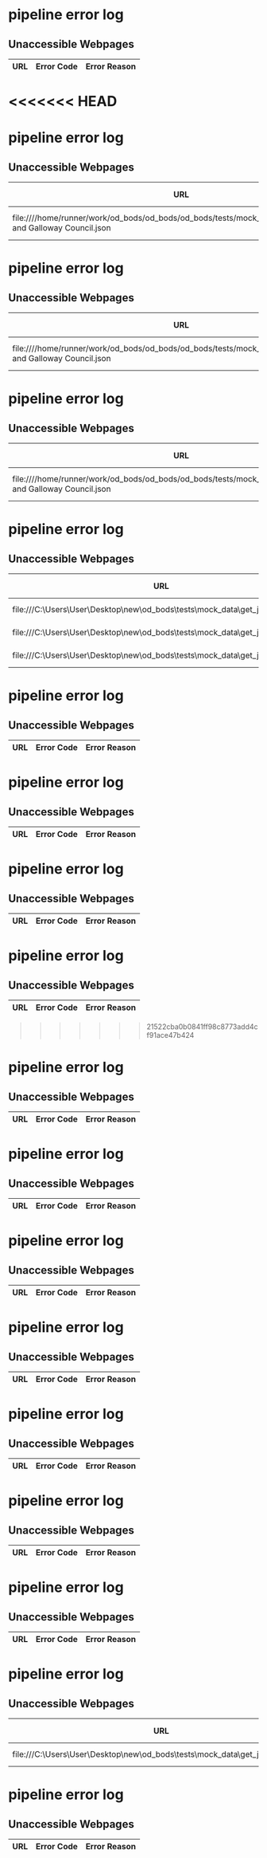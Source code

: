 # pipeline error log

## Unaccessible Webpages

|URL | Error Code | Error Reason|
|--- | --- | ---|
<<<<<<< HEAD
=======
# pipeline error log

## Unaccessible Webpages

|URL | Error Code | Error Reason|
|--- | --- | ---|
| file:////home/runner/work/od_bods/od_bods/od_bods/tests/mock_data/USMART/Dumfries and Galloway Council.json |  | [Errno 2] No such file or directory: '//home/runner/work/od_bods/od_bods/od_bods/tests/mock_data/USMART/Dumfries and Galloway Council.json' | 
# pipeline error log

## Unaccessible Webpages

|URL | Error Code | Error Reason|
|--- | --- | ---|
| file:////home/runner/work/od_bods/od_bods/od_bods/tests/mock_data/USMART/Dumfries and Galloway Council.json |  | [Errno 2] No such file or directory: '//home/runner/work/od_bods/od_bods/od_bods/tests/mock_data/USMART/Dumfries and Galloway Council.json' | 
# pipeline error log

## Unaccessible Webpages

|URL | Error Code | Error Reason|
|--- | --- | ---|
| file:////home/runner/work/od_bods/od_bods/od_bods/tests/mock_data/USMART/Dumfries and Galloway Council.json |  | [Errno 2] No such file or directory: '//home/runner/work/od_bods/od_bods/od_bods/tests/mock_data/USMART/Dumfries and Galloway Council.json' | 
# pipeline error log

## Unaccessible Webpages

|URL | Error Code | Error Reason|
|--- | --- | ---|
| file:///C:\Users\User\Desktop\new\od_bods\tests\mock_data\get_json_data.json |  | [WinError 2] The system cannot find the file specified: 'C:\\\\Users\\User\\Desktop\\new\\od_bods\\tests\\mock_data\\get_json_data.json' | 
| file:///C:\Users\User\Desktop\new\od_bods\tests\mock_data\get_json_data.json |  | [WinError 2] The system cannot find the file specified: 'C:\\\\Users\\User\\Desktop\\new\\od_bods\\tests\\mock_data\\get_json_data.json' | 
| file:///C:\Users\User\Desktop\new\od_bods\tests\mock_data\get_json_data.json |  | [WinError 2] The system cannot find the file specified: 'C:\\\\Users\\User\\Desktop\\new\\od_bods\\tests\\mock_data\\get_json_data.json' | 
# pipeline error log

## Unaccessible Webpages

|URL | Error Code | Error Reason|
|--- | --- | ---|
# pipeline error log

## Unaccessible Webpages

|URL | Error Code | Error Reason|
|--- | --- | ---|
# pipeline error log

## Unaccessible Webpages

|URL | Error Code | Error Reason|
|--- | --- | ---|
# pipeline error log

## Unaccessible Webpages

|URL | Error Code | Error Reason|
|--- | --- | ---|
>>>>>>> 21522cba0b0841ff98c8773add4cf91ace47b424
# pipeline error log

## Unaccessible Webpages

|URL | Error Code | Error Reason|
|--- | --- | ---|
# pipeline error log

## Unaccessible Webpages

|URL | Error Code | Error Reason|
|--- | --- | ---|
# pipeline error log

## Unaccessible Webpages

|URL | Error Code | Error Reason|
|--- | --- | ---|
# pipeline error log

## Unaccessible Webpages

|URL | Error Code | Error Reason|
|--- | --- | ---|
# pipeline error log

## Unaccessible Webpages

|URL | Error Code | Error Reason|
|--- | --- | ---|
# pipeline error log

## Unaccessible Webpages

|URL | Error Code | Error Reason|
|--- | --- | ---|
# pipeline error log

## Unaccessible Webpages

|URL | Error Code | Error Reason|
|--- | --- | ---|
# pipeline error log

## Unaccessible Webpages

|URL | Error Code | Error Reason|
|--- | --- | ---|
| file:///C:\Users\User\Desktop\new\od_bods\tests\mock_data\get_json_data.json |  | [WinError 2] The system cannot find the file specified: 'C:\\\\Users\\User\\Desktop\\new\\od_bods\\tests\\mock_data\\get_json_data.json' | 
# pipeline error log

## Unaccessible Webpages

|URL | Error Code | Error Reason|
|--- | --- | ---|
